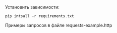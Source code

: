 
Установить зависимости:

    pip intsall -r requirements.txt

Примеры запросов в файле requests-example.http